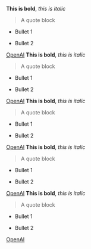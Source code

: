 **This is bold**, *this is italic*

> A quote block

* Bullet 1
- Bullet 2

[OpenAI](https://openai.com)
**This is bold**, *this is italic*

> A quote block

* Bullet 1
- Bullet 2

[OpenAI](https://openai.com)
**This is bold**, *this is italic*

> A quote block

* Bullet 1
- Bullet 2

[OpenAI](https://openai.com)
**This is bold**, *this is italic*

> A quote block

* Bullet 1
- Bullet 2

[OpenAI](https://openai.com)
**This is bold**, *this is italic*

> A quote block

* Bullet 1
- Bullet 2

[OpenAI](https://openai.com)
